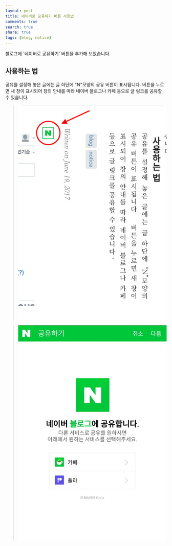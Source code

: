 ```yaml
---
layout: post
title: 네이버로 공유하기 버튼 사용법
comments: true
search: true
share: true
tags: [blog, notice]
---
```


블로그에 '네이버로 공유하기' 버튼을 추가해 보았습니다.

## 사용하는 법
공유를 설정해 놓은 글에는 글 하단에 "N"모양의 공유 버튼이 표시됩니다.
버튼을 누르면 새 창이 표시되어 창의 안내를 따라 네이버 블로그나 카페 등으로 글 링크를 공유할 수 있습니다.

> ![image](/media/170619-Share-00.png)

> ![image](/media/170619-Share-01.png)